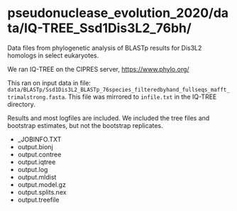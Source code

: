 # pseudonuclease_evolution_2020/data/IQ-TREE_Ssd1Dis3L2_76bh/

Data files from phylogenetic analysis of BLASTp results for Dis3L2 homologs in select eukaryotes.

We ran IQ-TREE on the CIPRES server, https://www.phylo.org/

This ran on input data in file:
`data/BLASTp/Ssd1Dis3L2_BLASTp_76species_filteredbyhand_fullseqs_mafft_trimalstrong.fasta`.
This file was mirrored to `infile.txt` in the IQ-TREE directory.

Results and most logfiles are included. We included the tree files and bootstrap estimates, but not the bootstrap replicates.

* _JOBINFO.TXT
* output.bionj
* output.contree
* output.iqtree
* output.log
* output.mldist
* output.model.gz
* output.splits.nex
* output.treefile
